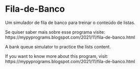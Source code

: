 # Fila-de-Banco
Um simulador de fila de banco para treinar o conteúdo de listas.
<p>Se quiser saber mais sobre esse programa visite: https://mypyprograms.blogspot.com/2021/11/fila-de-banco.html</p>
<p>A bank queue simulator to practice the lists content.</p>
<p>If you want to know more about this program, visit: https://mypyprograms.blogspot.com/2021/11/fila-de-banco.html</p> 
